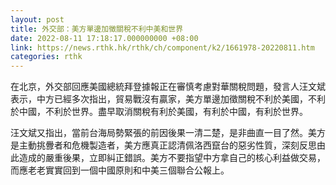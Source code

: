 ```yaml
---
layout: post
title: 外交部：美方單邊加徵關稅不利中美和世界
date: 2022-08-11 17:18:17.000000000 +08:00
link: https://news.rthk.hk/rthk/ch/component/k2/1661978-20220811.htm
categories: rthk
---
```


在北京，外交部回應美國總統拜登據報正在審慎考慮對華關稅問題，發言人汪文斌表示，中方已經多次指出，貿易戰沒有贏家，美方單邊加徵關稅不利於美國，不利於中國，不利於世界。盡早取消關稅有利於美國，有利於中國，有利於世界。

汪文斌又指出，當前台海局勢緊張的前因後果一清二楚，是非曲直一目了然。美方是主動挑釁者和危機製造者，美方應真正認清佩洛西竄台的惡劣性質，深刻反思由此造成的嚴重後果，立即糾正錯誤。美方不要指望中方拿自己的核心利益做交易，而應老老實實回到一個中國原則和中美三個聯合公報上。
